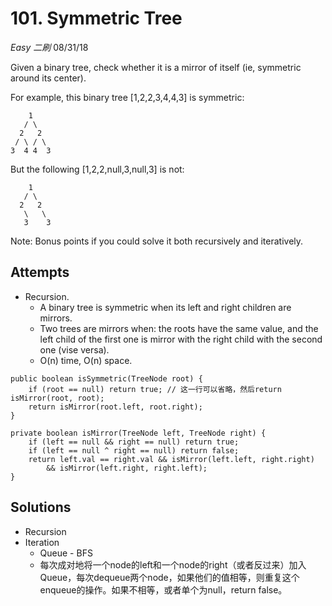 # 101. Symmetric Tree
*Easy* *二刷*
08/31/18

Given a binary tree, check whether it is a mirror of itself (ie, symmetric around its center).

For example, this binary tree [1,2,2,3,4,4,3] is symmetric:
```
    1
   / \
  2   2
 / \ / \
3  4 4  3
```
But the following [1,2,2,null,3,null,3] is not:
```
    1
   / \
  2   2
   \   \
   3    3
```
Note:
Bonus points if you could solve it both recursively and iteratively.

## Attempts
* Recursion.
  - A binary tree is symmetric when its left and right children are mirrors.
  - Two trees are mirrors when: the roots have the same value, and the left child of the first one is mirror with the right child with the second one (vise versa).
  - O(n) time, O(n) space.
```
public boolean isSymmetric(TreeNode root) {
    if (root == null) return true; // 这一行可以省略，然后return isMirror(root, root);
    return isMirror(root.left, root.right);
}

private boolean isMirror(TreeNode left, TreeNode right) {
    if (left == null && right == null) return true;
    if (left == null ^ right == null) return false;
    return left.val == right.val && isMirror(left.left, right.right)
        && isMirror(left.right, right.left);
}
```

## Solutions
* Recursion
* Iteration
  - Queue - BFS
  - 每次成对地将一个node的left和一个node的right（或者反过来）加入Queue，每次dequeue两个node，如果他们的值相等，则重复这个enqueue的操作。如果不相等，或者单个为null，return false。
